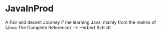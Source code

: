 # JavaInProd
A Fair and decent Journey if me learning Java, mainly from the realms of (Java The Complete Reference) --> Herbert Schildt
